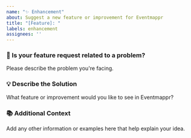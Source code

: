 ```yaml
---
name: "✨ Enhancement"
about: Suggest a new feature or improvement for Eventmappr
title: "[Feature]: "
labels: enhancement
assignees: ''
---
```


### 📌 Is your feature request related to a problem?
Please describe the problem you're facing.

### 💡 Describe the Solution
What feature or improvement would you like to see in Eventmappr?

### 📚 Additional Context
Add any other information or examples here that help explain your idea.
